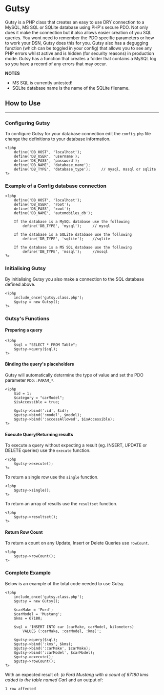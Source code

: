 # Gutsy
Gutsy is a PHP class that creates an easy to use DRY connection to a MySQL, MS SQL or SQLite database using PHP's secure PDO. Not only does it make the connection but it also allows easier creation of you SQL queries. You wont need to remember the PDO specific parameters or how to work your DSN, Gutsy does this for you. Gutsy also has a degugging function (which can be toggled in your config) that allows you to see any PHP errors whilst active and is hidden (for security reasons) in production mode. Gutsy has a function that creates a folder that contains a MySQL log so you have a record of any errors that may occur.

**NOTES** 

- MS SQL is currently untested!
- SQLite database name is the name of the SQLite filename.

## How to Use

-------------

### Configuring Gutsy
To configure Gutsy for your database connection edit the `config.php` file change the definitions to your database information.		

	<?php
		define('DB_HOST', 'localhost');			
		define('DB_USER', 'username');			
		define('DB_PASS', 'password');			
		define('DB_NAME', 'database_name');		
		define('DB_TYPE', 'database_type');		// mysql, mssql or sqlite
	?>

### Example of a Config database connection

	<?php
		define('DB_HOST', 'localhost');			
		define('DB_USER', 'root');			
		define('DB_PASS', 'root');			
		define('DB_NAME', 'automobiles_db');		
		
		If the database is a MySQL database use the following
			define('DB_TYPE', 'mysql');		// mysql
		
		If the database is a SQLite database use the following
			define('DB_TYPE', 'sqlite');	//sqlite
		
		If the database is a MS SQL database use the following
			define('DB_TYPE', 'mssql');		//mssql
	?>

### Initialising Gutsy

By initialising Gutsy you also make a connection to the SQL database defined above.

	<?php 
		include_once('gutsy.class.php');
		$gutsy = new Gutsy();
	?>
	
### Gutsy's Functions

#### Preparing a query

	<?php
		$sql = "SELECT * FROM Table";
		$gutsy->query($sql);
	?>
	
#### Binding the query's placeholders
	
Gutsy will automatically determine the type of value and set the PDO parameter `PDO::PARAM_*`.
	
	<?php
		$id = 1;
		$category = "carModel";
		$isAccessible = true;
		
		$gutsy->bind(':id', $id);
		$gutsy->bind(':model', $model);
		$gutsy->bind(':accessAllowed', $isAccessible);
	?>
		
#### Execute Query/Returning results

To execute a query without expecting a result (eg. INSERT, UPDATE or DELETE queries) use the `execute` function.

	<?php
		$gutsy->execute();
	?>
		
To return a single row use the `single` function.
		
	<?php
		$gutsy->single();
	?>

To return an array of results use the `resultset` function.

	<?php
		$gutsy->resultset();
	?>
	
#### Return Row Count

To return a count on any Update, Insert or Delete Queries use `rowCount`.

	<?php
		$gutsy->rowCount();
	?>
	
### Complete Example
	
Below is an example of the total code needed to use Gutsy.
	
	<?php
		include_once('gutsy.class.php');
		$gutsy = new Gutsy();
			
		$carMake = 'Ford';
		$carModel = 'Mustang';
		$kms = 67180;
			
		$sql = 'INSERT INTO car (carMake, carModel, kilometers) 
			VALUES (:carMake, :carModel, :kms)';
			
		$gutsy->query($sql);
		$gutsy->bind(':kms', $kms);
		$gutsy->bind(':carMake', $carMake);
		$gutsy->bind(':carModel', $carModel);
		$gutsy->execute();
		$gutsy->rowCount();
	?>

With an expected result of: *(a Ford Mustang with a count of 67180 kms added to the table named Car)* and an output of:

	1 row affected
